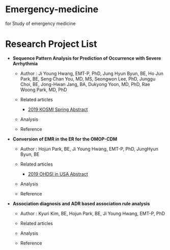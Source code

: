 # Emergency-medicine
for Study of emergency medicine

# Research Project List
- **Sequence Pattern Analysis for Prediction of Occurrence with Severe Arrhythmia**

  * Author : Ji Young Hwang, EMT-P, PhD, Jung Hyun Byun, BE, Ho Jun Park, BE, Seng Chan You, MD, MS, Seongwon Lee, PhD, Junggu Choi, BE, Jong-Hwan Jang, BA, Dukyong Yoon, MD, PhD, Rae Woong Park, MD, PhD

  * Related articles

    * [2019 KOSMI Spring Abstract](https://github.com/ABMI/ABMI/blob/master/Academy/KOSMI2019Spring/Abstracts/%ED%99%A9%EC%A7%80%EC%98%81_Prediction%20of%20Occurrence%20with%20Severe%20Arrhythmia.pdf)

  * Analysis
  
  * Reference

- **Conversion of EMR in the ER for the OMOP-CDM**

  * Author : Hojun Park, BE, Ji Young Hwang, EMT-P, PhD, JungHyun Byun, BE

  * Related articles
    * [2019 OHDSI in USA Abstract](https://github.com/ABMI/ABMI/blob/master/Academy/OHDSI2019/Abstracts/Hojun%20Park_Conversion%20of%20EMR%20in%20the%20ER%20for%20the%20OMOP-CDM%20in%20South%20Korea_2019symposium.pdf)

  * Analysis
  
  * Reference

- **Association diagnosis and ADR based association rule analysis**

  * Author : Kyuri Kim, BE, Hojun Park, BE, Ji Young Hwang, EMT-P, PhD

  * Related articles

  * Analysis
  
  * Reference

